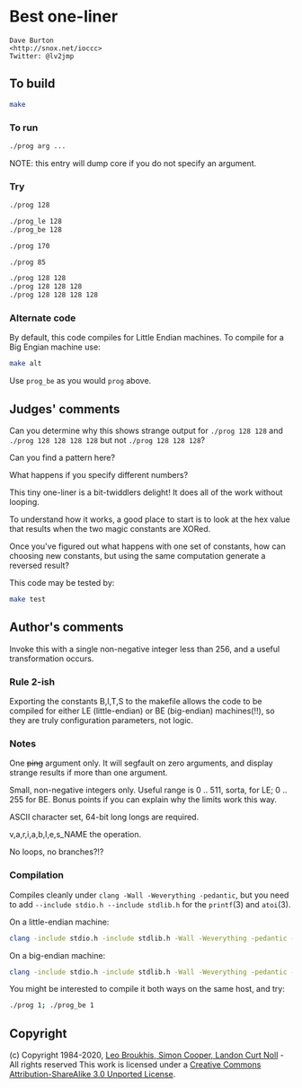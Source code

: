 # Best one-liner

```
Dave Burton
<http://snox.net/ioccc>
Twitter: @lv2jmp
```

## To build

```sh
make
```

### To run

```sh
./prog arg ...
```

NOTE: this entry will dump core if you do not specify an argument.

### Try

```sh
./prog 128

./prog_le 128
./prog_be 128

./prog 170

./prog 85

./prog 128 128
./prog 128 128 128
./prog 128 128 128 128
```

### Alternate code

By default, this code compiles for Little Endian machines.
To compile for a Big Engian machine use:

```sh
make alt
```

Use `prog_be` as you would `prog` above.

## Judges' comments

Can you determine why this shows strange output for `./prog 128 128`
and `./prog 128 128 128 128` but not `./prog 128 128 128`?

Can you find a pattern here?

What happens if you specify different numbers?

This tiny one-liner is a bit-twiddlers delight! It does all of the work
without looping.

To understand how it works, a good place to start is to look at the hex
value that results when the two magic constants are XORed.

Once you've figured out what happens with one set of constants, how can
choosing new constants, but using the same computation generate a reversed
result?

This code may be tested by:

```sh
make test
```

## Author's comments

Invoke this with a single non-negative integer less than 256, and a useful transformation occurs.

### Rule 2-ish

Exporting the constants B,I,T,S to the makefile allows the code
to be compiled for either LE (little-endian) or BE (big-endian) machines(!!),
so they are truly configuration parameters, not logic.

### Notes

One <strike>ping</strike> argument only.  It will segfault on zero arguments, and
display strange results if more than one argument.

Small, non-negative integers only.  Useful range is 0 .. 511, sorta, for LE; 0 .. 255 for BE.
Bonus points if you can explain why the limits work this way.

ASCII character set, 64-bit long longs are required.

v,a,r,i,a,b,l,e,s_NAME the operation.

No loops, no branches?!?

### Compilation

Compiles cleanly under `clang -Wall -Weverything -pedantic`,
but you need to add `--include stdio.h --include stdlib.h` for the `printf`(3) and `atoi`(3).

On a little-endian machine:

```sh
clang -include stdio.h -include stdlib.h -Wall -Weverything -pedantic -DB=6945503773712347754LL -DI=5859838231191962459LL -DT=0 -DS=7 -o prog prog.c
```

On a big-endian machine:

```sh
clang -include stdio.h -include stdlib.h -Wall -Weverything -pedantic -DB=7091606191627001958LL -DI=6006468689561538903LL -DT=1 -DS=0 -o prog_be prog.c
```

You might be interested to compile it both ways on the same host, and try:

```sh
./prog 1; ./prog_be 1
```

## Copyright

(c) Copyright 1984-2020, [Leo Broukhis, Simon Cooper, Landon Curt Noll][judges] - All rights reserved
This work is licensed under a [Creative Commons Attribution-ShareAlike 3.0 Unported License][cc].

[judges]: http://www.ioccc.org/judges.html
[cc]: http://creativecommons.org/licenses/by-sa/3.0/
